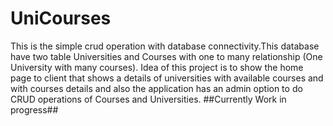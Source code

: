 # UniCourses

This is the simple crud operation with database connectivity.This database have two table Universities and Courses with one to many relationship
(One University with many courses).
Idea of this project is to show the home page to client that shows a details of universities with available courses and with courses details
and also the application has an admin option to do CRUD operations of Courses and Universities.
##Currently Work in progress##
